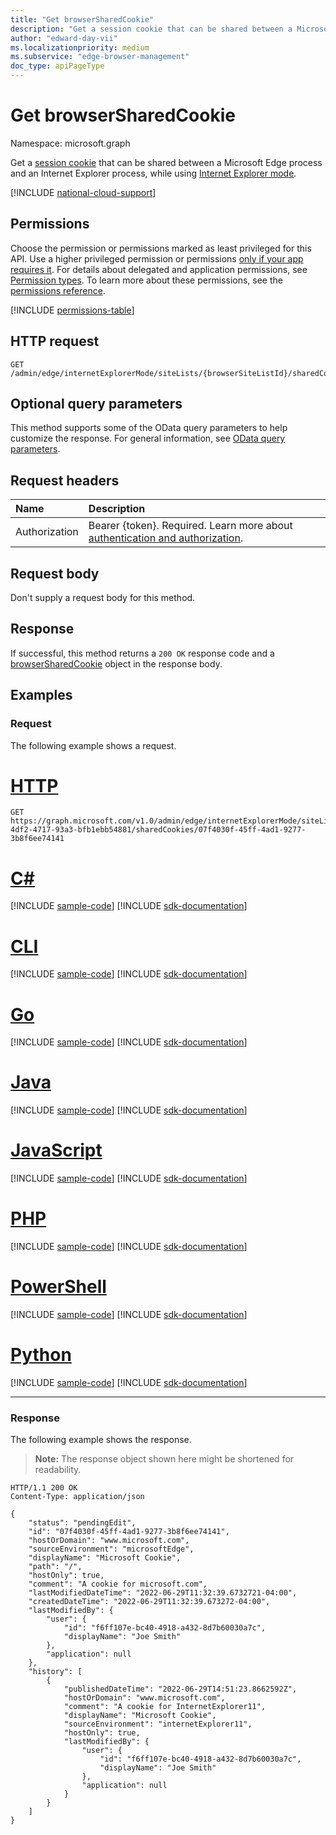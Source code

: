 ```yaml
---
title: "Get browserSharedCookie"
description: "Get a session cookie that can be shared between a Microsoft Edge process and an Internet Explorer process, while using Internet Explorer mode."
author: "edward-day-vii"
ms.localizationpriority: medium
ms.subservice: "edge-browser-management"
doc_type: apiPageType
---
```


# Get browserSharedCookie
Namespace: microsoft.graph

Get a [session cookie](../resources/browsersharedcookie.md) that can be shared between a Microsoft Edge process and an Internet Explorer process, while using [Internet Explorer mode](/deployedge/edge-ie-mode).

[!INCLUDE [national-cloud-support](../../includes/global-only.md)]

## Permissions
Choose the permission or permissions marked as least privileged for this API. Use a higher privileged permission or permissions [only if your app requires it](/graph/permissions-overview#best-practices-for-using-microsoft-graph-permissions). For details about delegated and application permissions, see [Permission types](/graph/permissions-overview#permission-types). To learn more about these permissions, see the [permissions reference](/graph/permissions-reference).

<!-- { "blockType": "permissions", "name": "browsersharedcookie_get" } -->
[!INCLUDE [permissions-table](../includes/permissions/browsersharedcookie-get-permissions.md)]

## HTTP request

<!-- {
  "blockType": "ignored"
}
-->
``` http
GET /admin/edge/internetExplorerMode/siteLists/{browserSiteListId}/sharedCookies/{browserSharedCookieId}
```

## Optional query parameters
This method supports some of the OData query parameters to help customize the response. For general information, see [OData query parameters](/graph/query-parameters).

## Request headers
|Name|Description|
|:---|:---|
|Authorization|Bearer {token}. Required. Learn more about [authentication and authorization](/graph/auth/auth-concepts).|

## Request body
Don't supply a request body for this method.

## Response

If successful, this method returns a `200 OK` response code and a [browserSharedCookie](../resources/browsersharedcookie.md) object in the response body.

## Examples

### Request
The following example shows a request.
# [HTTP](#tab/http)
<!-- {
  "blockType": "request",
  "name": "get_browsersharedcookie",
  "sampleKeys": ["147713b8-4df2-4717-93a3-bfb1ebb54881", "07f4030f-45ff-4ad1-9277-3b8f6ee74141"]
}
-->
``` http
GET https://graph.microsoft.com/v1.0/admin/edge/internetExplorerMode/siteLists/147713b8-4df2-4717-93a3-bfb1ebb54881/sharedCookies/07f4030f-45ff-4ad1-9277-3b8f6ee74141
```

# [C#](#tab/csharp)
[!INCLUDE [sample-code](../includes/snippets/csharp/get-browsersharedcookie-csharp-snippets.md)]
[!INCLUDE [sdk-documentation](../includes/snippets/snippets-sdk-documentation-link.md)]

# [CLI](#tab/cli)
[!INCLUDE [sample-code](../includes/snippets/cli/get-browsersharedcookie-cli-snippets.md)]
[!INCLUDE [sdk-documentation](../includes/snippets/snippets-sdk-documentation-link.md)]

# [Go](#tab/go)
[!INCLUDE [sample-code](../includes/snippets/go/get-browsersharedcookie-go-snippets.md)]
[!INCLUDE [sdk-documentation](../includes/snippets/snippets-sdk-documentation-link.md)]

# [Java](#tab/java)
[!INCLUDE [sample-code](../includes/snippets/java/get-browsersharedcookie-java-snippets.md)]
[!INCLUDE [sdk-documentation](../includes/snippets/snippets-sdk-documentation-link.md)]

# [JavaScript](#tab/javascript)
[!INCLUDE [sample-code](../includes/snippets/javascript/get-browsersharedcookie-javascript-snippets.md)]
[!INCLUDE [sdk-documentation](../includes/snippets/snippets-sdk-documentation-link.md)]

# [PHP](#tab/php)
[!INCLUDE [sample-code](../includes/snippets/php/get-browsersharedcookie-php-snippets.md)]
[!INCLUDE [sdk-documentation](../includes/snippets/snippets-sdk-documentation-link.md)]

# [PowerShell](#tab/powershell)
[!INCLUDE [sample-code](../includes/snippets/powershell/get-browsersharedcookie-powershell-snippets.md)]
[!INCLUDE [sdk-documentation](../includes/snippets/snippets-sdk-documentation-link.md)]

# [Python](#tab/python)
[!INCLUDE [sample-code](../includes/snippets/python/get-browsersharedcookie-python-snippets.md)]
[!INCLUDE [sdk-documentation](../includes/snippets/snippets-sdk-documentation-link.md)]

---

### Response
The following example shows the response.
>**Note:** The response object shown here might be shortened for readability.
<!-- {
  "blockType": "response",
  "truncated": true,
  "@odata.type": "microsoft.graph.browserSharedCookie"
}
-->
``` http
HTTP/1.1 200 OK
Content-Type: application/json

{
    "status": "pendingEdit",
    "id": "07f4030f-45ff-4ad1-9277-3b8f6ee74141",
    "hostOrDomain": "www.microsoft.com",
    "sourceEnvironment": "microsoftEdge",
    "displayName": "Microsoft Cookie",
    "path": "/",
    "hostOnly": true,
    "comment": "A cookie for microsoft.com",
    "lastModifiedDateTime": "2022-06-29T11:32:39.6732721-04:00",
    "createdDateTime": "2022-06-29T11:32:39.673272-04:00",
    "lastModifiedBy": {
        "user": {
            "id": "f6ff107e-bc40-4918-a432-8d7b60030a7c",
            "displayName": "Joe Smith"
        },
        "application": null
    },
    "history": [
        {
            "publishedDateTime": "2022-06-29T14:51:23.8662592Z",
            "hostOrDomain": "www.microsoft.com",
            "comment": "A cookie for InternetExplorer11",
            "displayName": "Microsoft Cookie",
            "sourceEnvironment": "internetExplorer11",
            "hostOnly": true,
            "lastModifiedBy": {
                "user": {
                    "id": "f6ff107e-bc40-4918-a432-8d7b60030a7c",
                    "displayName": "Joe Smith"
                },
                "application": null
            }
        }
    ]
}
```

